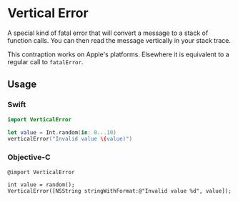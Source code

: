 
Vertical Error
==============

A special kind of fatal error that will convert a message to a stack of
function calls. You can then read the message vertically in your stack trace.

This contraption works on Apple's platforms. Elsewhere it is equivalent
to a regular call to `fatalError`.


Usage
-----

### Swift

``` .swift
import VerticalError

let value = Int.random(in: 0...10)
verticalError("Invalid value \(value)")
```

### Objective-C

``` .objc
@import VerticalError

int value = random();
VerticalError([NSString stringWithFormat:@"Invalid value %d", value]);
```
